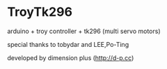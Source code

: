 TroyTk296
=========

arduino + troy controller + tk296  (multi servo motors)

special thanks to tobydar and LEE,Po-Ting
 
developed by dimension plus (http://d-p.cc) 
